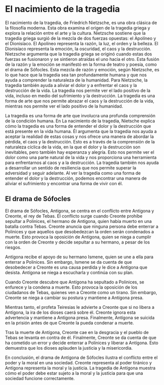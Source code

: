 # El nacimiento de la tragedia

El nacimiento de la tragedia, de Friedrich Nietzsche, es una obra clásica de la filosofía moderna. Esta obra examina el origen de la tragedia griega y explora la relación entre el arte y la cultura. Nietzsche sostiene que la tragedia griega surgió de la mezcla de dos fuerzas opuestas: el Apolíneo y el Dionisíaco. El Apolíneo representa la razón, la luz, el orden y la belleza. El Dionisíaco representa la emoción, la oscuridad, el caos y la destrucción. Nietzsche argumenta que la tragedia griega se originó cuando estas dos fuerzas se fusionaron y se sintieron atraídas el uno hacia el otro. Esta fusión de la razón y la emoción se manifestó en la forma de teatro y poesía, como el drama de Sófocles. Esta mezcla de razón y emoción, según Nietzsche, es lo que hace que la tragedia sea tan profundamente humana y que nos ayuda a comprender la naturaleza de la humanidad. Para Nietzsche, la tragedia también ayuda a aliviar el dolor y a enfrentar el caos y la destrucción de la vida. La tragedia nos permite ver el lado positivo de la vida, incluso en medio del sufrimiento y la destrucción. La tragedia es una forma de arte que nos permite abrazar el caos y la destrucción de la vida, mientras nos permite ver el lado positivo de la humanidad.

La tragedia es una forma de arte que involucra una profunda comprensión de la condición humana. En La nacimiento de la tragedia, Nietsche explica cómo la tragedia es una forma de entender el dolor y la destrucción que está presente en la vida humana. Él argumenta que la tragedia nos ayuda a aceptar la realidad de estas cosas y nos ofrece una manera de abordar la pérdida, el caos y la destrucción. Esto es a través de la comprensión de la naturaleza cíclica de la vida, en la que el dolor y la destrucción son inevitables, pero también hay esperanza y alegría. Esto nos permite ver el dolor como una parte natural de la vida y nos proporciona una herramienta para enfrentarnos al caos y a la destrucción. La tragedia también nos ayuda a desarrollar un sentido de resiliencia que nos permite superar la adversidad y seguir adelante. Al ver la tragedia como una forma de entender el dolor y la destrucción, podemos encontrar una manera de aliviar el sufrimiento y encontrar una forma de vivir con él.

## El drama de Sófocles

El drama de Sófocles, Antígona, se centra en el conflicto entre Antígona y Creonte, el rey de Tebas. El conflicto surge cuando Creonte prohíbe sepultar a Polinices, el hermano de Antígona, quien había muerto en una batalla contra Tebas. Creonte anuncia que ninguna persona debe enterrar a Polinices y que aquellos que desobedezcan la orden serán condenados a muerte. Esto provoca la oposición de Antígona, quien se niega a cumplir con la orden de Creonte y decide sepultar a su hermano, a pesar de los riesgos.

Antígona recibe el apoyo de su hermano Ismene, quien se une a ella para enterrar a Polinices. Sin embargo, Ismene se da cuenta de que desobedecer a Creonte es una causa perdida y le dice a Antígona que desista. Antígona se niega a escucharla y continúa con su plan.

Cuando Creonte descubre que Antígona ha sepultado a Polinices, se enfurece y la condena a muerte. Esto provoca la oposición de los ciudadanos de Tebas, quienes ven a Creonte como un tirano. Sin embargo, Creonte se niega a cambiar su postura y mantiene a Antígona presa.

Mientras tanto, el profeta Teiresias le advierte a Creonte que si no libera a Antígona, la ira de los dioses caerá sobre él. Creonte ignora esta advertencia y mantiene a Antígona presa. Finalmente, Antígona se suicida en la prisión antes de que Creonte la pueda condenar a muerte.

Tras la muerte de Antígona, Creonte cae en la desgracia y el pueblo de Tebas se levanta en contra de él. Finalmente, Creonte se da cuenta de que ha cometido un error y decide enterrar a Polinices y liberar a Antígona. Esto demuestra que los dioses aplauden la justicia y la misericordia.

En conclusión, el drama de Antígona de Sófocles ilustra el conflicto entre el poder y la moral en una sociedad. Creonte representa al poder tiránico y Antígona representa la moral y la justicia. La tragedia de Antígona muestra cómo el poder debe estar sujeto a la moral y la justicia para que una sociedad funcione correctamente.
